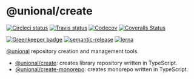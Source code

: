 # @unional/create

[![Circleci status][circleci-image]][circleci-url]
[![Travis status][travis-image]][travis-url]
[![Codecov][codecov-image]][codecov-url]
[![Coveralls Status][coveralls-image]][coveralls-url]

[![Greenkeeper badge][green-keeper-image]][green-keeper-url]
[![semantic-release][semantic-release-image]][semantic-release-url]
[![lerna][lerna-image]][lerna-url]

[@unional](https://github.com/unional) repository creation and management tools.

- [@unional/create](https://github.com/unional/create/tree/master/packages/create): creates library repository written in TypeScript.
- [@unional/create-monorepo](https://github.com/unional/create/tree/master/packages/create-monorepo): creates monorepo written in TypeScript.

[circleci-image]: https://circleci.com/gh/unional/create/tree/master.svg?style=shield
[circleci-url]: https://circleci.com/gh/unional/create/tree/master
[travis-image]: https://img.shields.io/travis/unional/create/master.svg?style=flat
[travis-url]: https://travis-ci.org/unional/create?branch=master
[codecov-image]: https://codecov.io/gh/unional/create/branch/master/graph/badge.svg
[codecov-url]: https://codecov.io/gh/unional/create
[coveralls-image]: https://coveralls.io/repos/github/unional/create/badge.svg
[coveralls-url]: https://coveralls.io/github/unional/create
[green-keeper-image]: https://badges.greenkeeper.io/unional/create.svg
[green-keeper-url]:https://greenkeeper.io/
[lerna-image]:https://img.shields.io/badge/maintained%20with-lerna-cc00ff.svg
[lerna-url]:https://lernajs.io/
[semantic-release-image]:https://img.shields.io/badge/%20%20%F0%9F%93%A6%F0%9F%9A%80-semantic--release-e10079.svg
[semantic-release-url]:https://github.com/semantic-release/semantic-release

